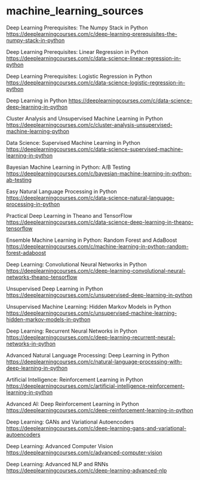 # machine_learning_sources

Deep Learning Prerequisites: The Numpy Stack in Python https://deeplearningcourses.com/c/deep-learning-prerequisites-the-numpy-stack-in-python

Deep Learning Prerequisites: Linear Regression in Python https://deeplearningcourses.com/c/data-science-linear-regression-in-python

Deep Learning Prerequisites: Logistic Regression in Python https://deeplearningcourses.com/c/data-science-logistic-regression-in-python

Deep Learning in Python https://deeplearningcourses.com/c/data-science-deep-learning-in-python

Cluster Analysis and Unsupervised Machine Learning in Python https://deeplearningcourses.com/c/cluster-analysis-unsupervised-machine-learning-python

Data Science: Supervised Machine Learning in Python https://deeplearningcourses.com/c/data-science-supervised-machine-learning-in-python

Bayesian Machine Learning in Python: A/B Testing https://deeplearningcourses.com/c/bayesian-machine-learning-in-python-ab-testing

Easy Natural Language Processing in Python https://deeplearningcourses.com/c/data-science-natural-language-processing-in-python

Practical Deep Learning in Theano and TensorFlow https://deeplearningcourses.com/c/data-science-deep-learning-in-theano-tensorflow

Ensemble Machine Learning in Python: Random Forest and AdaBoost https://deeplearningcourses.com/c/machine-learning-in-python-random-forest-adaboost

Deep Learning: Convolutional Neural Networks in Python https://deeplearningcourses.com/c/deep-learning-convolutional-neural-networks-theano-tensorflow

Unsupervised Deep Learning in Python https://deeplearningcourses.com/c/unsupervised-deep-learning-in-python

Unsupervised Machine Learning: Hidden Markov Models in Python https://deeplearningcourses.com/c/unsupervised-machine-learning-hidden-markov-models-in-python

Deep Learning: Recurrent Neural Networks in Python https://deeplearningcourses.com/c/deep-learning-recurrent-neural-networks-in-python

Advanced Natural Language Processing: Deep Learning in Python https://deeplearningcourses.com/c/natural-language-processing-with-deep-learning-in-python

Artificial Intelligence: Reinforcement Learning in Python https://deeplearningcourses.com/c/artificial-intelligence-reinforcement-learning-in-python

Advanced AI: Deep Reinforcement Learning in Python https://deeplearningcourses.com/c/deep-reinforcement-learning-in-python

Deep Learning: GANs and Variational Autoencoders https://deeplearningcourses.com/c/deep-learning-gans-and-variational-autoencoders

Deep Learning: Advanced Computer Vision https://deeplearningcourses.com/c/advanced-computer-vision

Deep Learning: Advanced NLP and RNNs https://deeplearningcourses.com/c/deep-learning-advanced-nlp
